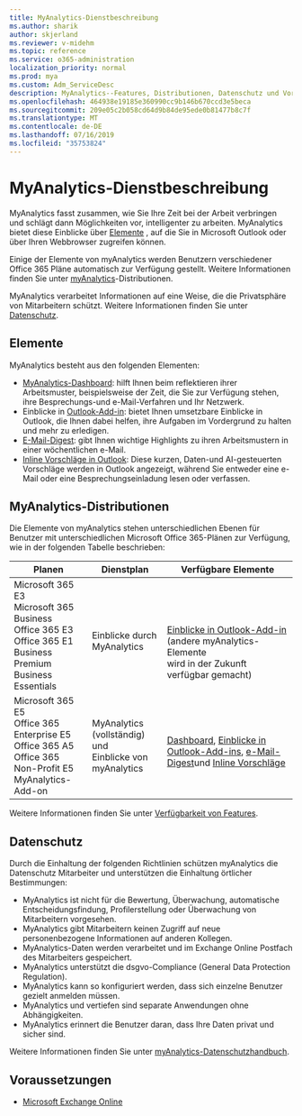 ```yaml
---
title: MyAnalytics-Dienstbeschreibung
ms.author: sharik
author: skjerland
ms.reviewer: v-midehm
ms.topic: reference
ms.service: o365-administration
localization_priority: normal
ms.prod: mya
ms.custom: Adm_ServiceDesc
description: MyAnalytics--Features, Distributionen, Datenschutz und Voraussetzungen
ms.openlocfilehash: 464938e19185e360990cc9b146b670ccd3e5beca
ms.sourcegitcommit: 209e05c2b058cd64d9b84de95ede0b81477b8c7f
ms.translationtype: MT
ms.contentlocale: de-DE
ms.lasthandoff: 07/16/2019
ms.locfileid: "35753824"
---
```

# <a name="myanalytics-service-description"></a>MyAnalytics-Dienstbeschreibung

MyAnalytics fasst zusammen, wie Sie Ihre Zeit bei der Arbeit verbringen und schlägt dann Möglichkeiten vor, intelligenter zu arbeiten. MyAnalytics bietet diese Einblicke über [Elemente](#elements) , auf die Sie in Microsoft Outlook oder über Ihren Webbrowser zugreifen können.

Einige der Elemente von myAnalytics werden Benutzern verschiedener Office 365 Pläne automatisch zur Verfügung gestellt. Weitere Informationen finden Sie unter [myAnalytics](#myanalytics-distributions)-Distributionen.  

MyAnalytics verarbeitet Informationen auf eine Weise, die die Privatsphäre von Mitarbeitern schützt. Weitere Informationen finden Sie unter [Datenschutz](#data-privacy).

## <a name="elements"></a>Elemente

MyAnalytics besteht aus den folgenden Elementen:

* [MyAnalytics-Dashboard](https://docs.microsoft.com/workplace-analytics/myanalytics/use/dashboard-2): hilft Ihnen beim reflektieren ihrer Arbeitsmuster, beispielsweise der Zeit, die Sie zur Verfügung stehen, ihre Besprechungs-und e-Mail-Verfahren und Ihr Netzwerk.
* Einblicke in [Outlook-Add-in](https://docs.microsoft.com/workplace-analytics/myanalytics/use/add-in): bietet Ihnen umsetzbare Einblicke in Outlook, die Ihnen dabei helfen, ihre Aufgaben im Vordergrund zu halten und mehr zu erledigen.
* [E-Mail-Digest](https://docs.microsoft.com/workplace-analytics/myanalytics/use/email-digest): gibt Ihnen wichtige Highlights zu ihren Arbeitsmustern in einer wöchentlichen e-Mail.
* [Inline Vorschläge in Outlook](https://docs.microsoft.com/workplace-analytics/myanalytics/use/mya-notifications): Diese kurzen, Daten-und AI-gesteuerten Vorschläge werden in Outlook angezeigt, während Sie entweder eine e-Mail oder eine Besprechungseinladung lesen oder verfassen.

## <a name="myanalytics-distributions"></a>MyAnalytics-Distributionen

Die Elemente von myAnalytics stehen unterschiedlichen Ebenen für Benutzer mit unterschiedlichen Microsoft Office 365-Plänen zur Verfügung, wie in der folgenden Tabelle beschrieben:

| Planen | Dienstplan | Verfügbare Elemente |
| --- | --- | ----- |
| Microsoft 365 E3</br>Microsoft 365 Business</br>Office 365 E3</br>Office 365 E1</br>Business Premium</br>Business Essentials |  <br>Einblicke durch <br>MyAnalytics| </br></br></br>[Einblicke in Outlook-Add-in](https://docs.microsoft.com/workplace-analytics/myanalytics/use/add-in) <br> (andere myAnalytics-Elemente<br> wird in der Zukunft verfügbar gemacht)|
| Microsoft 365 E5</br>Office 365 Enterprise E5</br>Office 365 A5</br>Office 365 Non-Profit E5</br>MyAnalytics-Add-on | MyAnalytics (vollständig)<br>und<br>  Einblicke von myAnalytics | </br>[Dashboard](https://docs.microsoft.com/workplace-analytics/myanalytics/use/dashboard-2), [Einblicke in Outlook-Add-ins](https://docs.microsoft.com/workplace-analytics/myanalytics/use/add-in), [e-Mail-Digest](https://docs.microsoft.com/workplace-analytics/myanalytics/use/email-digest-2)und [Inline Vorschläge](https://docs.microsoft.com/workplace-analytics/myanalytics/use/mya-notifications) |

Weitere Informationen finden Sie unter [Verfügbarkeit von Features](https://docs.microsoft.com/workplace-analytics/myanalytics/overview/plans-environments).

## <a name="data-privacy"></a>Datenschutz

Durch die Einhaltung der folgenden Richtlinien schützen myAnalytics die Datenschutz Mitarbeiter und unterstützen die Einhaltung örtlicher Bestimmungen:

* MyAnalytics ist nicht für die Bewertung, Überwachung, automatische Entscheidungsfindung, Profilerstellung oder Überwachung von Mitarbeitern vorgesehen.
* MyAnalytics gibt Mitarbeitern keinen Zugriff auf neue personenbezogene Informationen auf anderen Kollegen.
* MyAnalytics-Daten werden verarbeitet und im Exchange Online Postfach des Mitarbeiters gespeichert.
* MyAnalytics unterstützt die dsgvo-Compliance (General Data Protection Regulation).
* MyAnalytics kann so konfiguriert werden, dass sich einzelne Benutzer gezielt anmelden müssen.
* MyAnalytics und vertiefen sind separate Anwendungen ohne Abhängigkeiten.
* MyAnalytics erinnert die Benutzer daran, dass Ihre Daten privat und sicher sind.

Weitere Informationen finden Sie unter [myAnalytics-Datenschutzhandbuch](https://docs.microsoft.com/workplace-analytics/myanalytics/overview/privacy-guide).

## <a name="prerequisites"></a>Voraussetzungen

* [Microsoft Exchange Online](https://docs.microsoft.com/office365/servicedescriptions/exchange-online-service-description/exchange-online-service-description)
